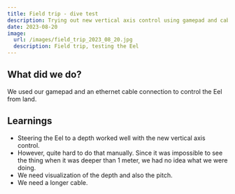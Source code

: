 ```yaml
---
title: Field trip - dive test
description: Trying out new vertical axis control using gamepad and cable.
date: 2023-08-20
image:
  url: /images/field_trip_2023_08_20.jpg
  description: Field trip, testing the Eel
---
```


## What did we do?

We used our gamepad and an ethernet cable connection to control the Eel from land.

## Learnings

- Steering the Eel to a depth worked well with the new vertical axis control.
- However, quite hard to do that manually. Since it was impossible to see the thing when it was deeper than 1 meter, we had no idea what we were doing.
- We need visualization of the depth and also the pitch.
- We need a longer cable.
